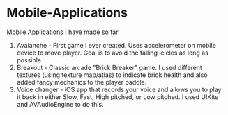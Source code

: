 # Mobile-Applications
Mobile Applications I have made so far

1) Avalanche - First game I ever created. Uses accelerometer on mobile device to move player. Goal is to avoid the falling icicles as long as possible
2) Breakout - Classic arcade "Brick Breaker" game. I used different textures (using texture map/atlas) to indicate brick health and also added fancy mechanics to the player paddle.
3) Voice changer - iOS app that records your voice and allows you to play it back in either Slow, Fast, High pitched, or Low pitched. I used UIKits and AVAudioEngine to do this.

